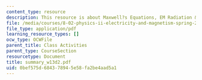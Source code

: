 ```yaml
---
content_type: resource
description: This resource is about Maxwell?s Equations, EM Radiation & Energy Flow.
file: /media/courses/8-02-physics-ii-electricity-and-magnetism-spring-2007/0bef575d684378945e58fa2be4aad5a1_summary_w13d2.pdf
file_type: application/pdf
learning_resource_types: []
ocw_type: OCWFile
parent_title: Class Activities
parent_type: CourseSection
resourcetype: Document
title: summary_w13d2.pdf
uid: 0bef575d-6843-7894-5e58-fa2be4aad5a1
---
```

